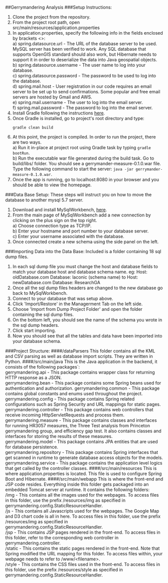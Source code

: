 ##Gerrymandering Analysis 
###Setup Instructions: 
1. Clone the project from the repository. 
2. From the project root path, open src/main/resources/application.properties
3. In application.properties, specify the following info in the fields enclosed by brackets <>:  
a) spring.datasource.url - The URL of the database server to be used. MySQL server has been verified to work. Any SQL
database that supports OpenGIS standard should also work, but Hibernate needs to support it in order to deserialize the
data into Java geospatial objects.  
b) spring.datasource.username - The user name to log into your database.  
c) spring.datasource.password - The password to be used to log into the database.  
d) spring.mail.host - User registration in our code requires an email server to be set up to send confirmations. Some
popular and free email servers are hosted by Gmail and AWS.  
e) spring.mail.username - The user to log into the email server.  
f) spring.mail.password - The password to log into the email server.  
4. Install Gradle following the instructions [here](https://gradle.org/install/).
5. Once Gradle is installed, go to project's root directory and type:
   ```
   gradle clean build
   ```
6. At this point, the project is compiled. In order to run the project, there are two ways.  
a) Run it in-place at project root using Gradle task by typing `gradle bootRun`.  
b) Run the executable war file generated during the build task. Go to build/libs/ folder. You should see a
gerrymander-measure-0.1.0.war file. Type the following command to start the server: `java -jar gerrymander-measure-0.1.0.war`.
7. Once the app is running, go to localhost:8080 in your browser and you should be able to view the homepage.


###Data Base Setup:
These steps will instruct you on how to move the database to another mysql 5.7 server.

1. Download and install MySqlWorkbench, [here](https://www.mysql.com/products/workbench/).
2. From the main page of MySqlWorkbench add a new connection by clicking on the plus sign on the top right.  
a) Choose connection type as TCP/IP.  
b) Enter your hostname and port number to your database server.  
c) Enter your username associated with the database.  
3. Once connected create a new schema using the side panel on the left. 

###Importing Data into the Data Base:
Included is a folder containing 18 sql dump files.

1. In each sql dump file you must change the host and database fields to match your database host and database schema name.
        eg: Host: oldDatabase.com   Database: laconic (schema name)
        to 
        Host: newDatabase.com   Database: ResearchGA
2. Once all the sql dump files headers are changed to the new database go back to MySqlWorkbench.
3. Connect to your database that was setup above.
4. Click 'Import/Restore' in the Managerment Tab on the left side.
5. Choose 'Import from Dump Project Folder' and open the folder containing the sql dump files.
6. On the bottom left, you should see the name of the schema you wrote in the sql dump headers.
7. Click start importing.
8. Now you should see that all the tables and data have been imported into your database schema.
    
###Project Structure:
####/dataParsers
This folder contains all the KML and CSV parsing as well as database import scripts. They are written in Python.
####/src/main/java
This is the Java application in the backend, it consists of the following packages`:  
gerrymandering.api - This package contains wrapper class for returning HTTP response as a JSON.   
gerrymandering.bean - This package contains some Spring beans used for authentication and authorization.
gerrymandering.common - This package contains global constants and enums used throughout the project.
gerrymandering.config - This package contains Spring related configurations such as Spring Security and URL mappings for static pages.
gerrymandering.controller - This package contains web controllers that receive incoming HttpServletRequests and process them.  
gerrymandering.measure - This package contains classes and interfaces for running HR3057 measures, the Three Test analysis from Princeton gerrymandering group,
and efficiency gap test. It also contains classes and interfaces for storing the results of these measures.  
gerrymandering.model - This package contains JPA entities that are used for database persistence.  
gerrymandering.repository - This package contains Spring interfaces that get scanned in runtime to generate database access objects for the models.   
gerrymandering.service - This package contains the application level logics that get called by the controller classes.
####/src/main/resources
This is where application.properties is located. This file is used to configure Spring Boot and Hibernate.
####/src/main/webapp
This is where the front-end and JSP code resides. Everything inside this folder gets packaged into an embedded Tomcat server
at runtime. It contains the following folders:  
/img - This contains all the images used for the webpages. To access files in this folder, use the prefix /resources/img as specified in gerrymandering.config.StaticResourceHandler.   
/js - This contains all Javascripts used for the webpages. The Google Map and D3 chart code is all in here. To access files in this folder, use the prefix /resources/img as specified in gerrymandering.config.StaticResourceHandler.  
/jsp - This contains JSP pages rendered in the front-end. To access files in this folder, refer to the corresponding web controller in gerrymandering.controller.   
/static - This contains the static pages rendered in the front-end. Note that Spring modified the URL mapping for this
 folder. To access files within, your webpage needs to refer to /www/\<filename\>.  
/style - This contains the CSS files used in the front-end. To access files in this folder, use the prefix /resources/style as specified in gerrymandering.config.StaticResourceHandler.
